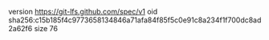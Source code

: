 version https://git-lfs.github.com/spec/v1
oid sha256:c15b185f4c9773658134846a71afa84f85f5c0e91c8a234f1f700dc8ad2a62f6
size 76
